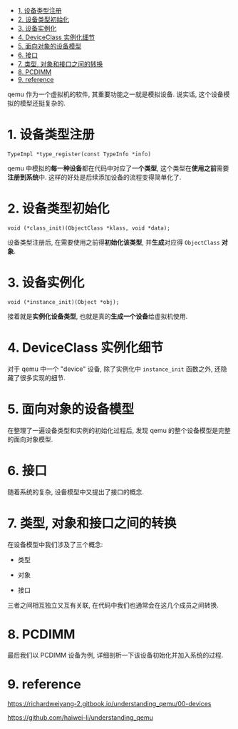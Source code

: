 <!-- @import "[TOC]" {cmd="toc" depthFrom=1 depthTo=6 orderedList=false} -->

<!-- code_chunk_output -->

- [1. 设备类型注册](#1-设备类型注册)
- [2. 设备类型初始化](#2-设备类型初始化)
- [3. 设备实例化](#3-设备实例化)
- [4. DeviceClass 实例化细节](#4-deviceclass-实例化细节)
- [5. 面向对象的设备模型](#5-面向对象的设备模型)
- [6. 接口](#6-接口)
- [7. 类型, 对象和接口之间的转换](#7-类型-对象和接口之间的转换)
- [8. PCDIMM](#8-pcdimm)
- [9. reference](#9-reference)

<!-- /code_chunk_output -->

qemu 作为一个虚拟机的软件, 其重要功能之一就是模拟设备. 说实话, 这个设备模拟的模型还挺复杂的.

# 1. 设备类型注册

`TypeImpl *type_register(const TypeInfo *info)`

qemu 中模拟的**每一种设备**都在代码中对应了**一个类型**, 这个类型在**使用之前**需要**注册到系统**中. 这样的好处是后续添加设备的流程变得简单化了.

# 2. 设备类型初始化

`void (*class_init)(ObjectClass *klass, void *data);`

设备类型注册后, 在需要使用之前得**初始化该类型**, 并**生成**对应得 `ObjectClass` **对象**.

# 3. 设备实例化

`void (*instance_init)(Object *obj);`

接着就是**实例化设备类型**, 也就是真的**生成一个设备**给虚拟机使用.

# 4. DeviceClass 实例化细节

对于 qemu 中一个 "device" 设备, 除了实例化中 `instance_init` 函数之外, 还隐藏了很多实现的细节.

# 5. 面向对象的设备模型

在整理了一遍设备类型和实例的初始化过程后, 发现 qemu 的整个设备模型是完整的面向对象模型.

# 6. 接口

随着系统的复杂, 设备模型中又提出了接口的概念.

# 7. 类型, 对象和接口之间的转换

在设备模型中我们涉及了三个概念:

* 类型

* 对象

* 接口

三者之间相互独立又互有关联, 在代码中我们也通常会在这几个成员之间转换.

# 8. PCDIMM

最后我们以 PCDIMM 设备为例, 详细剖析一下该设备初始化并加入系统的过程.

# 9. reference

https://richardweiyang-2.gitbook.io/understanding_qemu/00-devices

https://github.com/haiwei-li/understanding_qemu